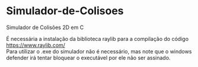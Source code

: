 # Simulador-de-Colisoes
Simulador de Colisões 2D em C

É necessária a instalação da biblioteca raylib para a compilação do código \
https://www.raylib.com/ \
Para utilizar o .exe do simulador não é necessário, mas note que o windows defender irá tentar bloquear o executável por ele não ser assinado.
